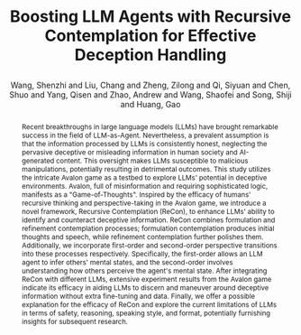 ---
layout: pub
type: inproceedings
title: >
    Boosting LLM Agents with Recursive Contemplation for Effective Deception Handling
author: Wang, Shenzhi and Liu, Chang and Zheng, Zilong and Qi, Siyuan and Chen, Shuo and Yang, Qisen and Zhao, Andrew and Wang, Shaofei and Song, Shiji and Huang, Gao
year: 2024
correspondence: Zheng, Zilong and Huang, Gao
# booktitle: >
#     Findings of the Annual Meeting of the Association for Computational Linguistics: ACL-Findings
booktitle: ACL Findings
abbr: ACL'24
arxiv: >
    2310.01320
selected: false
code: https://github.com/Shenzhi-Wang/recon
abstract: >
    Recent breakthroughs in large language models (LLMs) have brought remarkable success in the field of LLM-as-Agent. Nevertheless, a prevalent assumption is that the information processed by LLMs is consistently honest, neglecting the pervasive deceptive or misleading information in human society and AI-generated content. This oversight makes LLMs susceptible to malicious manipulations, potentially resulting in detrimental outcomes. This study utilizes the intricate Avalon game as a testbed to explore LLMs' potential in deceptive environments. Avalon, full of misinformation and requiring sophisticated logic, manifests as a "Game-of-Thoughts". Inspired by the efficacy of humans' recursive thinking and perspective-taking in the Avalon game, we introduce a novel framework, Recursive Contemplation (ReCon), to enhance LLMs' ability to identify and counteract deceptive information. ReCon combines formulation and refinement contemplation processes; formulation contemplation produces initial thoughts and speech, while refinement contemplation further polishes them. Additionally, we incorporate first-order and second-order perspective transitions into these processes respectively. Specifically, the first-order allows an LLM agent to infer others' mental states, and the second-order involves understanding how others perceive the agent's mental state. After integrating ReCon with different LLMs, extensive experiment results from the Avalon game indicate its efficacy in aiding LLMs to discern and maneuver around deceptive information without extra fine-tuning and data. Finally, we offer a possible explanation for the efficacy of ReCon and explore the current limitations of LLMs in terms of safety, reasoning, speaking style, and format, potentially furnishing insights for subsequent research.
bibtex: >
    @inproceedings{wang2024avalon,
        title={Boosting LLM Agents with Recursive Contemplation for Effective Deception Handling},
        author={Wang, Shenzhi and Liu, Chang and Zheng, Zilong and Qi, Siyuan and Chen, Shuo and Yang, Qisen and Zhao, Andrew and Wang, Shaofei and Song, Shiji and Huang, Gao},
        booktitle={Findings of the Association for Computational Linguistics: ACL-Findings},
        year={2024}
    }
---